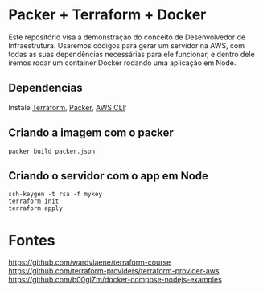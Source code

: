 # Packer + Terraform + Docker

Este repositório visa a demonstração do conceito de Desenvolvedor de Infraestrutura. Usaremos códigos para gerar um servidor na AWS, com todas as suas dependências necessárias para ele funcionar, e dentro dele iremos rodar um container Docker rodando uma aplicação em Node.


## Dependencias
Instale [Terraform](http://www.terraform.io/downloads.html), [Packer](https://www.packer.io/downloads.html), [AWS CLI](https://github.com/aws/aws-cli):

## Criando a imagem com o packer
```
packer build packer.json
```

## Criando o servidor com o app em Node
```
ssh-keygen -t rsa -f mykey
terraform init
terraform apply
```

# Fontes
https://github.com/wardviaene/terraform-course
https://github.com/terraform-providers/terraform-provider-aws
https://github.com/b00giZm/docker-compose-nodejs-examples